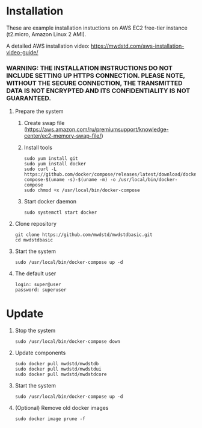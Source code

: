 # Installation

These are example installation instuctions on AWS EC2 free-tier instance (t2.micro, Amazon Linux 2 AMI).

A detailed AWS installation video: https://mwdstd.com/aws-installation-video-guide/

### WARNING: THE INSTALLATION INSTRUCTIONS DO NOT INCLUDE SETTING UP HTTPS CONNECTION. PLEASE NOTE, WITHOUT THE SECURE CONNECTION, THE TRANSMITTED DATA IS NOT ENCRYPTED AND ITS CONFIDENTIALITY IS NOT GUARANTEED.

1. Prepare the system
   1. Create swap file (https://aws.amazon.com/ru/premiumsupport/knowledge-center/ec2-memory-swap-file/)

   1. Install tools

          sudo yum install git
          sudo yum install docker
          sudo curl -L https://github.com/docker/compose/releases/latest/download/docker-compose-$(uname -s)-$(uname -m) -o /usr/local/bin/docker-compose
          sudo chmod +x /usr/local/bin/docker-compose

   1. Start docker daemon

          sudo systemctl start docker

1. Clone repository 

       git clone https://github.com/mwdstd/mwdstdbasic.git
       cd mwdstdbasic

1. Start the system 

       sudo /usr/local/bin/docker-compose up -d

1. The default user 

       login: super@user
       password: superuser
       
# Update

1. Stop the system

       sudo /usr/local/bin/docker-compose down

1. Update components

       sudo docker pull mwdstd/mwdstdb
       sudo docker pull mwdstd/mwdstdui
       sudo docker pull mwdstd/mwdstdcore

1. Start the system 

       sudo /usr/local/bin/docker-compose up -d

1. (Optional) Remove old docker images

       sudo docker image prune -f

